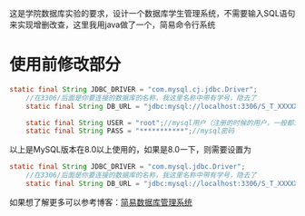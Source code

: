 这是学院数据库实验的要求，设计一个数据库学生管理系统，不需要输入SQL语句来实现增删改查，这里我用java做了一个，简易命令行系统

# 使用前修改部分

```java
static final String JDBC_DRIVER = "com.mysql.cj.jdbc.Driver";
    //在3306/后面是你要连接的数据库的名称，我这里名称中带有学号，隐去了
    static final String DB_URL = "jdbc:mysql://localhost:3306/S_T_XXXXXXXXXX?useSSL=false&allowPublicKeyRetrieval=true&serverTimezone=UTC";

    static final String USER = "root";//mysql用户（注册的时候的用户，一般都为root）
    static final String PASS = "***********";//mysql密码
```

以上是MySQL版本在8.0以上使用的，如果是8.0一下，则需要设置为

```java
static final String JDBC_DRIVER = "com.mysql.jdbc.Driver";
    //在3306/后面是你要连接的数据库的名称，我这里名称中带有学号，隐去了
    static final String DB_URL = "jdbc:mysql://localhost:3306/S_T_XXXXXXXXXX
```

如果想了解更多可以参考博客：[简易数据库管理系统](http://fx-zpy.github.io/posts/fc319166.html )

